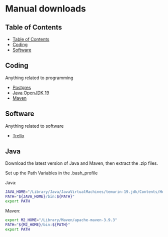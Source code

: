 # Manual downloads

## Table of Contents

- [Table of Contents](#table-of-contents)
- [Coding](#Coding)
- [Software](#software)

## Coding

Anything related to programming

- [Postgres](https://www.enterprisedb.com/downloads/postgres-postgresql-downloads)
- [Java OpenJDK 19](https://adoptium.net/de/temurin/releases/?version=19)
- [Maven](https://dlcdn.apache.org/maven/maven-3/3.9.3/binaries/apache-maven-3.9.3-bin.tar.gz)

## Software

Anything related to software

- [Trello](https://trello.com/de/platforms)

## Java

Download the latest version of Java and Maven, then extract the .zip files.

Set up the Path Variables in the .bash_profile

Java:

```bash
JAVA_HOME="/Library/Java/JavaVirtualMachines/temurin-19.jdk/Contents/Home"
PATH="${JAVA_HOME}/bin:${PATH}"
export PATH
```

Maven:

```bash
export M2_HOME="/Library/Maven/apache-maven-3.9.3"
PATH="${M2_HOME}/bin:${PATH}"
export PATH
```
